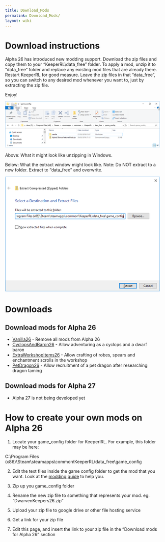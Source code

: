 ```yaml
---
title: Download_Mods
permalink: Download_Mods/
layout: wiki
---
```


Download instructions
=====================

Alpha 26 has introduced new modding support. Download the zip files and
copy them to your “KeeperRL\\data\_free” folder. To apply a mod, unzip
it to “data\_free” folder and replace any existing mod files that are
already there. Restart KeeperRL for good measure. Leave the zip files in
that “data\_free”, so you can switch to any desired mod whenever you
want to, just by extracting the zip file.

Enjoy!

![](ApplyingModsUsingZipFiles.png "ApplyingModsUsingZipFiles.png")

Above: What it might look like unzipping in Windows.

Below: What the extract window might look like. Note: Do NOT extract to
a new folder. Extract to “data\_free” and overwrite.

![](ExtractWindowForMods.png "ExtractWindowForMods.png")

Downloads
=========

Download mods for Alpha 26
--------------------------

-   [Vanilla26](https://drive.google.com/open?id=1pWiv80uVOKxZrSLoMqUO5XWRpPOnOS7D) -
    Remove all mods from Alpha 26
-   [CyclopsAndBaron26](https://drive.google.com/open?id=1g-f0L5IsGJte_xuElV6h-y8z2QAxuXtt) -
    Allow adventuring as a cyclops and a dwarf baron
-   [ExtraWorkshopItems26](https://drive.google.com/open?id=1k5ltLK6vCcK2kvre6g_x-gmpE--LtS0G) -
    Allow crafting of robes, spears and enchantment scrolls in the
    workshop
-   [PetDragon26](https://drive.google.com/open?id=1CfMBoCCerLKY6db_kujSo3zgFc0Or5tu) -
    Allow recruitment of a pet dragon after researching dragon taming

Download mods for Alpha 27
--------------------------

-   Alpha 27 is not being developed yet

How to create your own mods on Alpha 26
=======================================

1) Locate your game\_config folder for KeeperlRL. For example, this
folder may be here:

C:\\Program Files
(x86)\\Steam\\steamapps\\common\\KeeperRL\\data\_free\\game\_config

2) Edit the text files inside the game config folder to get the mod that
you want. Look at the [modding guide](modding_guide "wikilink") to help
you.

3) Zip up you game\_config folder

4) Rename the new zip file to something that represents your mod. eg.
“DwarvenKeepers26.zip”

5) Upload your zip file to google drive or other file hosting service

6) Get a link for your zip file

7) Edit this page, and insert the link to your zip file in the “Download
mods for Alpha 26” section
